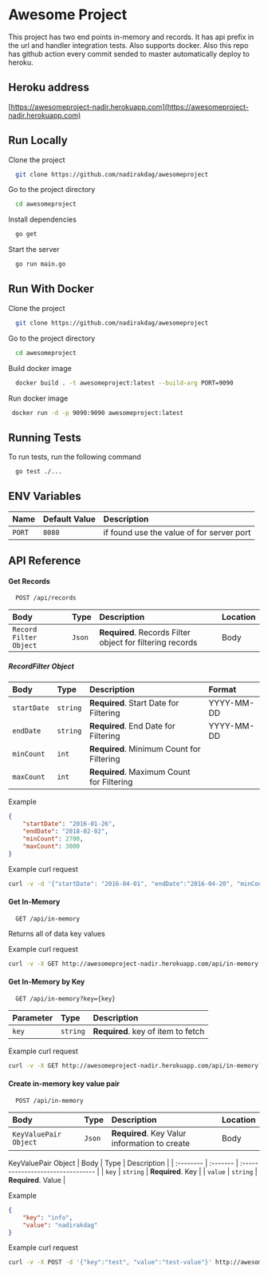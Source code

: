 
# Awesome Project

This project has two end points in-memory and records. It has api prefix in the url and  handler integration tests. Also supports docker. Also this repo has github action every commit sended to master automatically deploy to heroku.

## Heroku address

[https://awesomeproject-nadir.herokuapp.com](https://awesomeproject-nadir.herokuapp.com)

## Run Locally

Clone the project

```bash
  git clone https://github.com/nadirakdag/awesomeproject
```

Go to the project directory

```bash
  cd awesomeproject
```

Install dependencies

```bash
  go get
```

Start the server

```bash
  go run main.go
```

## Run With Docker

Clone the project

```bash
  git clone https://github.com/nadirakdag/awesomeproject
```

Go to the project directory

```bash
  cd awesomeproject
```

Build docker image

```bash
  docker build . -t awesomeproject:latest --build-arg PORT=9090
```

Run docker image 

```bash
 docker run -d -p 9090:9090 awesomeproject:latest
```

  
## Running Tests

To run tests, run the following command

```bash
  go test ./...
```

## ENV Variables
| Name | Default Value     | Description                       |
| :-------- | :------- | :-------------------------------- |
| `PORT` | `8080` | if found use the value of for server port |

  
## API Reference

#### Get Records

```http
  POST /api/records
```

| Body | Type     | Description                       | Location |
| :-------- | :------- | :-------------------------------- | :------ |
| `Record Filter Object` | `Json` | **Required**. Records Filter object for filtering records | Body |

##### RecordFilter Object
| Body | Type     | Description                       | Format |
| :-------- | :------- | :-------------------------------- | :------ |
| `startDate` | `string` | **Required**. Start Date for Filtering | YYYY-MM-DD |
| `endDate` | `string` | **Required**. End Date for Filtering | YYYY-MM-DD |
| `minCount` | `int` | **Required**. Minimum Count for Filtering | |
| `maxCount` | `int` | **Required**. Maximum Count for Filtering | |

Example
````Json
{
    "startDate": "2016-01-26",
    "endDate": "2018-02-02",
    "minCount": 2700,
    "maxCount": 3000
}
````

Example curl request

````bash
curl -v -d '{"startDate": "2016-04-01", "endDate":"2016-04-20", "minCount":5000, "maxCount": 6000}' -X POST  https://awesomeproject-nadir.herokuapp.com/api/records
````


#### Get In-Memory

```http
  GET /api/in-memory
```

Returns all of data key values

Example curl request

````bash
curl -v -X GET http://awesomeproject-nadir.herokuapp.com/api/in-memory
````

#### Get In-Memory by Key

```http
  GET /api/in-memory?key={key}
```

| Parameter | Type     | Description                       |
| :-------- | :------- | :-------------------------------- |
| `key`      | `string` | **Required**. key of item to fetch |

Example curl request

````bash
curl -v -X GET http://awesomeproject-nadir.herokuapp.com/api/in-memory?key=test
````


#### Create in-memory key value pair

```http
  POST /api/in-memory
```

| Body | Type     | Description                       | Location |
| :-------- | :------- | :-------------------------------- | :------ |
| `KeyValuePair Object` | `Json` | **Required**. Key Valur information to create | Body |


KeyValuePair Object
| Body | Type     | Description                       |
| :-------- | :------- | :-------------------------------- |
| `key` | `string` | **Required**. Key |
| `value` | `string` | **Required**. Value |

Example
````Json
{
    "key": "info",
    "value": "nadirakdag"
}
````
Example curl request

````bash
curl -v -X POST -d '{"key":"test", "value":"test-value"}' http://awesomeproject-nadir.herokuapp.com/api/in-memory
````